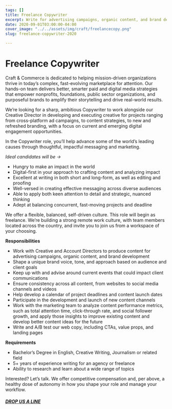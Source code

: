 ```yaml
---
tags: []
title: Freelance Copywriter
excerpt: Write for advertising campaigns, organic content, and brand development.
date: 2020-09-01T03:00:00-04:00
cover_image: "../../assets/img/craft/freelancecopy.png"
slug: freelance-copywriter-2020

---
```

# **Freelance Copywriter**

Craft & Commerce is dedicated to helping mission-driven organizations thrive in today’s complex, fast-evolving marketplace for attention. Our hands-on team delivers better, smarter paid and digital media strategies that empower nonprofits, foundations, public sector organizations, and purposeful brands to amplify their storytelling and drive real-world results.

We’re looking for a sharp, ambitious Copywriter to work alongside our Creative Director in developing and executing creative for projects ranging from cross-platform ad campaigns, to content strategies, to new and refreshed branding, with a focus on current and emerging digital engagement opportunities.

In the Copywriter role, you’ll help advance some of the world’s leading causes through thoughtful, impactful messaging and marketing.

_Ideal candidates will be ->_

* Hungry to make an impact in the world
* Digital-first in your approach to crafting content and analyzing impact
* Excellent at writing in both short and long-form, as well as editing and proofing
* Well-versed in creating effective messaging across diverse audiences
* Able to apply both keen attention to detail and strategic, nuanced thinking
* Adept at balancing concurrent, fast-moving projects and deadline

We offer a flexible, balanced, self-driven culture. This role will begin as freelance. We’re building a strong remote work culture, with team members located across the country, and invite you to join us from a workspace of your choosing.

**Responsibilities**

* Work with Creative and Account Directors to produce content for advertising campaigns, organic content, and brand development
* Shape a unique brand voice, tone, and approach based on audience and client goals
* Keep up with and advise around current events that could impact client communications
* Ensure consistency across all content, from websites to social media channels and videos
* Help develop a calendar of project deadlines and content launch dates
* Participate in the development and launch of new content channels
* Work with the marketing team to analyze content performance metrics, such as total attention time, click-through rate, and social follower growth, and apply those insights to improve existing content and develop better content ideas for the future
* Write and A/B test our web copy, including CTAs, value props, and landing pages

**Requirements**

* Bachelor’s Degree in English, Creative Writing, Journalism or related field
* 5+ years of experience writing for an agency or freelance
* Ability to research and learn about a wide range of topics

Interested? Let’s talk. We offer competitive compensation and, per above, a healthy dose of autonomy in how you shape your role and manage your workflow.

##### [DROP US A LINE](mailto:karen@craftand.com "email")